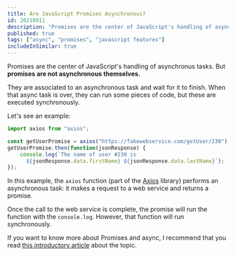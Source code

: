 ```yaml
---
title: Are JavaScript Promises Asynchronous?
id: 20210911
description: "Promises are the center of JavaScript's handling of asynchronus tasks. But promises are not asynchronous themselves. Find out how they really work."
published: true
tags: ["async", "promises", "javascript features"]
includeInSimilar: true
---
```

Promises are the center of JavaScript's handling of asynchronus tasks. But **promises are not asynchronous themselves.** 

They are associated to an asynchronous task and wait for it to finish. When that async
task is over, they can run some pieces of code, but these are executed synchronously.

Let's see an example:

```javascript
import axios from "axios";

const getUserPromise = axios("https://fakewebservice.com/getUser/230");
getUserPromise.then(function(jsonResponse) {
    console.log(`The name of user #230 is 
      ${jsonResponse.data.firstName} ${jsonResponse.data.lastName}`);
});
```

In this example, the `axios` function (part of the [Axios](https://axios-http.com/) library) performs an asynchronous task: it makes a request to a web service and returns a promise.

Once the call to the web service is complete, the promise will run the function with the `console.log`. However, that function will run synchronously.

If you want to know more about Promises and async, I recommend that you read [this introductory article](/what-does-async-do.md) about the topic.